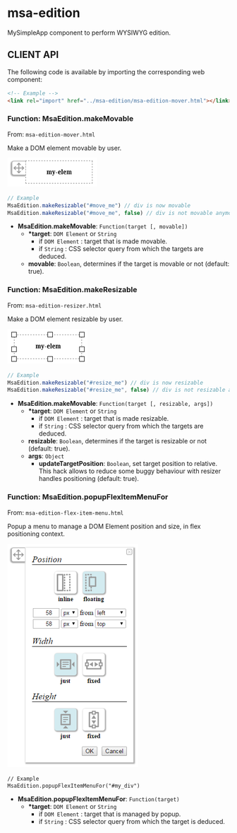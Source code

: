 # msa-edition
MySimpleApp component to perform WYSIWYG edition.

## CLIENT API

The following code is available by importing the corresponding web component:
```html
<!-- Example -->
<link rel="import" href="../msa-edition/msa-edition-mover.html"></link>
```

### Function: MsaEdition.makeMovable
From: `msa-edition-mover.html`

Make a DOM element movable by user.

![Example](/doc/mover.png)

```javascript
// Example
MsaEdition.makeResizable("#move_me") // div is now movable
MsaEdition.makeResizable("#move_me", false) // div is not movable anymore
```

* __MsaEdition.makeMovable__: `Function(target [, movable])`
  * __*target__: `DOM Element` or `String`
    * if `DOM Element` : target that is made movable.
    * if `String` : CSS selector query from which the targets are deduced.
  * __movable__: `Boolean`, determines if the target is movable or not (default: true).

### Function: MsaEdition.makeResizable
From: `msa-edition-resizer.html`

Make a DOM element resizable by user.

![Example](/doc/resizer.png)

```javascript
// Example
MsaEdition.makeResizable("#resize_me") // div is now resizable
MsaEdition.makeResizable("#resize_me", false) // div is not resizable anymore
```

* __MsaEdition.makeMovable__: `Function(target [, resizable, args])`
  * __*target__: `DOM Element` or `String`
    * if `DOM Element` : target that is made resizable.
    * if `String` : CSS selector query from which the targets are deduced.
  * __resizable__: `Boolean`, determines if the target is resizable or not (default: true).
  * __args__: `Object`
    * __updateTargetPosition__: `Boolean`, set target position to relative. This hack allows to reduce some buggy behaviour with resizer handles positioning (default: true).

### Function: MsaEdition.popupFlexItemMenuFor
From: `msa-edition-flex-item-menu.html`

Popup a menu to manage a DOM Element position and size, in flex positioning context.

![Example](/doc/flex-item-menu-popup.png)

```
// Example
MsaEdition.popupFlexItemMenuFor("#my_div")
```

* __MsaEdition.popupFlexItemMenuFor__: `Function(target)`
  * __*target__: `DOM Element` or `String`
    * if `DOM Element` : target that is managed by popup.
    * if `String` : CSS selector query from which the target is deduced.

